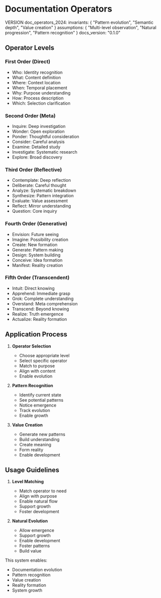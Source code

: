 # Documentation Operators

VERSION doc_operators_2024:
invariants: {
    "Pattern evolution",
    "Semantic depth",
    "Value creation"
}
assumptions: {
    "Multi-level observation",
    "Natural progression",
    "Pattern recognition"
}
docs_version: "0.1.0"

## Operator Levels

### First Order (Direct)
- Who: Identity recognition
- What: Content definition
- Where: Context location
- When: Temporal placement
- Why: Purpose understanding
- How: Process description
- Which: Selection clarification

### Second Order (Meta)
- Inquire: Deep investigation
- Wonder: Open exploration
- Ponder: Thoughtful consideration
- Consider: Careful analysis
- Examine: Detailed study
- Investigate: Systematic research
- Explore: Broad discovery

### Third Order (Reflective)
- Contemplate: Deep reflection
- Deliberate: Careful thought
- Analyze: Systematic breakdown
- Synthesize: Pattern integration
- Evaluate: Value assessment
- Reflect: Mirror understanding
- Question: Core inquiry

### Fourth Order (Generative)
- Envision: Future seeing
- Imagine: Possibility creation
- Create: New formation
- Generate: Pattern making
- Design: System building
- Conceive: Idea formation
- Manifest: Reality creation

### Fifth Order (Transcendent)
- Intuit: Direct knowing
- Apprehend: Immediate grasp
- Grok: Complete understanding
- Overstand: Meta comprehension
- Transcend: Beyond knowing
- Realize: Truth emergence
- Actualize: Reality formation

## Application Process

1. **Operator Selection**
   - Choose appropriate level
   - Select specific operator
   - Match to purpose
   - Align with content
   - Enable evolution

2. **Pattern Recognition**
   - Identify current state
   - See potential patterns
   - Notice emergence
   - Track evolution
   - Enable growth

3. **Value Creation**
   - Generate new patterns
   - Build understanding
   - Create meaning
   - Form reality
   - Enable development

## Usage Guidelines

1. **Level Matching**
   - Match operator to need
   - Align with purpose
   - Enable natural flow
   - Support growth
   - Foster development

2. **Natural Evolution**
   - Allow emergence
   - Support growth
   - Enable development
   - Foster patterns
   - Build value

This system enables:
- Documentation evolution
- Pattern recognition
- Value creation
- Reality formation
- System growth

